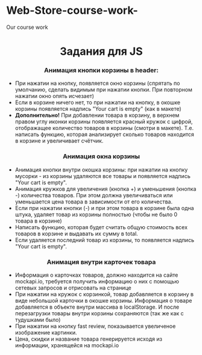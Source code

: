 # Web-Store-course-work-
Our course work
<h1 align='center'>Задания для JS</h1>

<h3 align='center'>Анимация кнопки корзины в header:</h3>

+ При нажатии на кнопку, появляется окно корзины (спрятать по умолчанию, сделать видимым при нажатии кнопки. При повторном нажатии окно опять исчезает)
+ Если в корзине ничего нет, то при нажатии на кнопку, в окошке корзины появляется надпись "Your cart is empty" (как в макете)
+ **Дополнительно!** При добавлении товара в корзину, в верхнем правом углу иконки корзины появляется красный кружок с цифрой, отображащее количество товаров в корзины (смотри в макете). Т.е. написать функцию, которая анализирует сколько товаров находится в корзине и увеличивает счётчик.

<h3 align='center'>Анимация окна корзины</h3>

+ Анимация кнопки внутри окошка корзины: при нажатии на кнопку мусорки - из корзины удаляются все товары и появляется надпись "Your cart is empty".
+ Анимация кружков для увеличения (кнопка +) и уменьшения (кнопка -) количества товаров. При этом должна увеличиваться или уменьшается цена товара в зависимости от его количества.
+ Если при нажатии кнопки (-) и при этом товара в корзине была одна штука, удаляет товар из корзины полностью (чтобы не было 0 товара в корзине)
+ Написать функцию, которая будет считать общую стоимость всех товаров в корзине и выдавать их сумму в total.
+ Если удаляется последний товар из корзины, то появляется надпись "Your cart is empty".

<h3 align='center'>Анимация внутри карточек товара</h3>

+ Информация о карточках товаров, должно находится на сайте mockapi.io, требуется получить информацию о них с помощью сетевых запросов и отрисовать на странице
+ При нажатии на кружок с корзинкой, товар добавляется в корзину в виде небольшой карточки в окошке корзины. Информация о товаре добавляется в объекте внутри массива в localStorage. И после перезагрузки товары внутри корзины сохраняются (так же как с тудушками было)
+ При нажатии на кнопку fast review, показывается увеличеное изображение картинки.
+ Цена, скидки и название товара генерируется исходя из информации, хранящейся на mockapi.io
